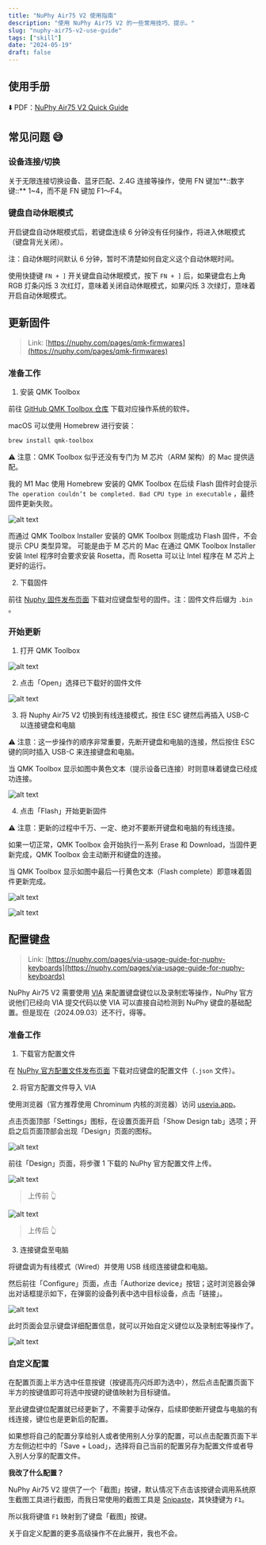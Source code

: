 ```yaml
---
title: "NuPhy Air75 V2 使用指南"
description: "使用 NuPhy Air75 V2 的一些常用技巧、提示。"
slug: "nuphy-air75-v2-use-guide"
tags: ["skill"]
date: "2024-05-19"
draft: false
---
```


## 使用手册

⬇️ PDF：[NuPhy Air75 V2 Quick Guide](https://cdn.shopify.com/s/files/1/0268/7297/1373/files/NuPhy_Air75_V2_Quick_Guide.pdf?v=1696498123)

## 常见问题 😅

### 设备连接/切换

关于无限连接切换设备、蓝牙匹配、2.4G 连接等操作，使用 FN 键加**::数字键::** 1~4，而不是 FN 键加 F1～F4。

### 键盘自动休眠模式

开启键盘自动休眠模式后，若键盘连续 6 分钟没有任何操作，将进入休眠模式（键盘背光关闭）。

注：自动休眠时间默认 6 分钟，暂时不清楚如何自定义这个自动休眠时间。

使用快捷键 `FN + ]` 开关键盘自动休眠模式，按下 `FN + ]` 后，如果键盘右上角 RGB 灯条闪烁 3 次红灯，意味着关闭自动休眠模式，如果闪烁 3 次绿灯，意味着开启自动休眠模式。

## 更新固件

> Link: [https://nuphy.com/pages/qmk-firmwares](https://nuphy.com/pages/qmk-firmwares)

### 准备工作

1. 安装 QMK Toolbox

前往 [GitHub QMK Toolbox 仓库](https://github.com/qmk/qmk_toolbox) 下载对应操作系统的软件。

macOS 可以使用 Homebrew 进行安装：

```bash
brew install qmk-toolbox
```

⚠️ 注意：QMK Toolbox 似乎还没有专门为 M 芯片（ARM 架构）的 Mac 提供适配。

我的 M1 Mac 使用 Homebrew 安装的 QMK Toolbox 在后续 Flash 固件时会提示 `The operation couldn’t be completed. Bad CPU type in executable` ，最终固件更新失败。

![alt text](image.png)

而通过 QMK Toolbox Installer 安装的 QMK Toolbox 则能成功 Flash 固件，不会提示 CPU 类型异常。 可能是由于 M 芯片的 Mac 在通过 QMK Toolbox Installer 安装 Intel 程序时会要求安装 Rosetta，而 Rosetta 可以让 Intel 程序在 M 芯片上更好的运行。

2. 下载固件

前往 [Nuphy 固件发布页面](https://nuphy.com/pages/qmk-firmwares) 下载对应键盘型号的固件。注：固件文件后缀为 `.bin` 。

### 开始更新

1. 打开 QMK Toolbox

![alt text](image-1.png)

2. 点击「Open」选择已下载好的固件文件

![alt text](image-2.png)

3. 将 Nuphy Air75 V2 切换到有线连接模式，按住 ESC 键然后再插入 USB-C 以连接键盘和电脑

⚠️ 注意：这一步操作的顺序非常重要，先断开键盘和电脑的连接，然后按住 ESC 键的同时插入 USB-C 来连接键盘和电脑。

当 QMK Toolbox 显示如图中黄色文本（提示设备已连接）时则意味着键盘已经成功连接。

![alt text](image-3.png)

4. 点击「Flash」开始更新固件

⚠️ 注意：更新的过程中千万、一定、绝对不要断开键盘和电脑的有线连接。

如果一切正常，QMK Toolbox 会开始执行一系列 Erase 和 Download，当固件更新完成，QMK Toolbox 会主动断开和键盘的连接。

当 QMK Toolbox 显示如图中最后一行黄色文本（Flash complete）即意味着固件更新完成。

![alt text](image-4.png)

![alt text](image-5.png)

## 配置键盘

> Link: [https://nuphy.com/pages/via-usage-guide-for-nuphy-keyboards](https://nuphy.com/pages/via-usage-guide-for-nuphy-keyboards)

NuPhy Air75 V2 需要使用 [VIA](https://github.com/the-via) 来配置键盘键位以及录制宏等操作，NuPhy 官方说他们已经向 VIA 提交代码以使 VIA 可以直接自动检测到 NuPhy 键盘的基础配置。但是现在（2024.09.03）还不行，得等。

### 准备工作

1. 下载官方配置文件

在 [NuPhy 官方配置文件发布页面](https://nuphy.com/pages/json-files-for-nuphy-keyboards) 下载对应键盘的配置文件（`.json` 文件）。

2. 将官方配置文件导入 VIA

使用浏览器（官方推荐使用 Chrominum 内核的浏览器）访问 [usevia.app](https://usevia.app/)。

点击页面顶部「Settings」图标，在设置页面开启「Show Design tab」选项；开启之后页面顶部会出现「Design」页面的图标。

![alt text](image-9.png)

前往「Design」页面，将步骤 1 下载的 NuPhy 官方配置文件上传。

![alt text](image-10.png)
> 上传前 👆

![alt text](image-11.png)
> 上传后 👆

3. 连接键盘至电脑

将键盘调为有线模式（Wired）并使用 USB 线缆连接键盘和电脑。

然后前往「Configure」页面，点击「Authorize device」按钮；这时浏览器会弹出对话框提示如下，在弹窗的设备列表中选中目标设备，点击「链接」。

![alt text](image-6.png)

此时页面会显示键盘详细配置信息，就可以开始自定义键位以及录制宏等操作了。

![alt text](image-8.png)

### 自定义配置

在配置页面上半方选中任意按键（按键高亮闪烁即为选中），然后点击配置页面下半方的按键值即可将选中按键的键值映射为目标键值。

至此键盘键位配置就已经更新了，不需要手动保存，后续即使断开键盘与电脑的有线连接，键位也是更新后的配置。

如果想将自己的配置分享给别人或者使用别人分享的配置，可以点击配置页面下半方左侧边栏中的「Save + Load」，选择将自己当前的配置另存为配置文件或者导入别人分享的配置文件。

**我改了什么配置？**

NuPhy Air75 V2 提供了一个「截图」按键，默认情况下点击该按键会调用系统原生截图工具进行截图，而我日常使用的截图工具是 [Snipaste](https://www.snipaste.com/)，其快捷键为 `F1`。

所以我将键值 `F1` 映射到了键盘「截图」按键。

关于自定义配置的更多高级操作不在此展开，我也不会。